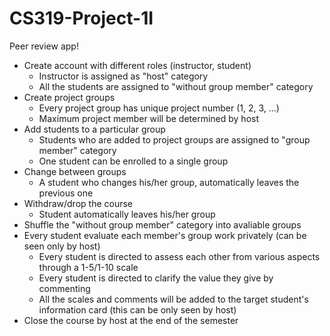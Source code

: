# CS319-Project-1I

Peer review app!

* Create account with different roles (instructor, student)
   - Instructor is assigned as "host" category
   - All the students are assigned to "without group member" category
* Create project groups
   - Every project group has unique project number (1, 2, 3, ...)
   - Maximum project member will be determined by host
* Add students to a particular group
   - Students who are added to project groups are assigned to "group member" category
   - One student can be enrolled to a single group
* Change between groups
   - A student who changes his/her group, automatically leaves the previous one
* Withdraw/drop the course
   - Student automatically leaves his/her group
* Shuffle the "without group member" category into avaliable groups
* Every student evaluate each member's group work privately (can be seen only by host)
   - Every student is directed to assess each other from various aspects through a 1-5/1-10 scale
   - Every student is directed to clarify the value they give by commenting
   - All the scales and comments will be added to the target student's information card (this can be only seen by host)
* Close the course by host at the end of the semester
